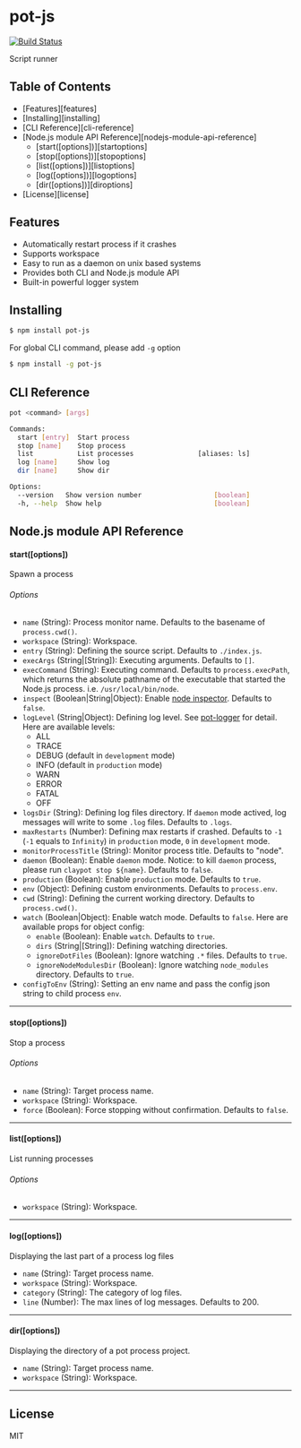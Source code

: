 # pot-js

[![Build Status](https://travis-ci.org/Cap32/pot-js.svg?branch=master)](https://travis-ci.org/Cap32/pot-js)

Script runner

## Table of Contents

<!-- MarkdownTOC -->

- [Features][features]
- [Installing][installing]
- [CLI Reference][cli-reference]
- [Node.js module API Reference][nodejs-module-api-reference]
  - [start\(\[options\]\)][startoptions]
  - [stop\(\[options\]\)][stopoptions]
  - [list\(\[options\]\)][listoptions]
  - [log\(\[options\]\)][logoptions]
  - [dir\(\[options\]\)][diroptions]
- [License][license]

<!-- /MarkdownTOC -->

<a name="features"></a>
## Features

- Automatically restart process if it crashes
- Supports workspace
- Easy to run as a daemon on unix based systems
- Provides both CLI and Node.js module API
- Built-in powerful logger system


<a name="installing"></a>
## Installing

```bash
$ npm install pot-js
```

For global CLI command, please add `-g` option

```bash
$ npm install -g pot-js
```


<a name="cli-reference"></a>
## CLI Reference

```bash
pot <command> [args]

Commands:
  start [entry]  Start process
  stop [name]    Stop process
  list           List processes                [aliases: ls]
  log [name]     Show log
  dir [name]     Show dir

Options:
  --version   Show version number                  [boolean]
  -h, --help  Show help                            [boolean]
```

<a name="nodejs-module-api-reference"></a>
## Node.js module API Reference

<a name="startoptions"></a>
#### start([options])

Spawn a process

###### Options

- `name` (String): Process monitor name. Defaults to the basename of `process.cwd()`.
- `workspace` (String): Workspace.
- `entry` (String): Defining the source script. Defaults to `./index.js`.
- `execArgs` (String|[String]): Executing arguments. Defaults to `[]`.
- `execCommand` (String): Executing command. Defaults to `process.execPath`, which returns the absolute pathname of the executable that started the Node.js process. i.e. `/usr/local/bin/node`.
- `inspect` (Boolean|String|Object): Enable [node inspector](https://nodejs.org/api/cli.html#cli_inspect_host_port). Defaults to `false`.
- `logLevel` (String|Object): Defining log level. See [pot-logger](https://github.com/cantonjs/pot-logger) for detail. Here are available levels:
  - ALL
  - TRACE
  - DEBUG (default in `development` mode)
  - INFO (default in `production` mode)
  - WARN
  - ERROR
  - FATAL
  - OFF
- `logsDir` (String): Defining log files directory. If `daemon` mode actived, log messages will write to some `.log` files. Defaults to `.logs`.
- `maxRestarts` (Number): Defining max restarts if crashed. Defaults to `-1` (`-1` equals to `Infinity`) in `production` mode, `0` in `development` mode.
- `monitorProcessTitle` (String): Monitor process title. Defaults to "node".
- `daemon` (Boolean): Enable `daemon` mode. Notice: to kill `daemon` process, please run `claypot stop ${name}`. Defaults to `false`.
- `production` (Boolean): Enable `production` mode. Defaults to `true`.
- `env` (Object): Defining custom environments. Defaults to `process.env`.
- `cwd` (String): Defining the current working directory. Defaults to `process.cwd()`.
- `watch` (Boolean|Object): Enable watch mode. Defaults to `false`. Here are available props for object config:
  - `enable` (Boolean): Enable `watch`. Defaults to `true`.
  - `dirs` (String|[String]): Defining watching directories.
  - `ignoreDotFiles` (Boolean): Ignore watching `.*` files. Defaults to `true`.
  - `ignoreNodeModulesDir` (Boolean): Ignore watching `node_modules` directory. Defaults to `true`.
- `configToEnv` (String): Setting an env name and pass the config json string to child process `env`.

---

<a name="stopoptions"></a>
#### stop([options])

Stop a process

###### Options

- `name` (String): Target process name.
- `workspace` (String): Workspace.
- `force` (Boolean): Force stopping without confirmation. Defaults to `false`.

---

<a name="listoptions"></a>
#### list([options])

List running processes

###### Options

- `workspace` (String): Workspace.

---

<a name="logoptions"></a>
#### log([options])

Displaying the last part of a process log files

- `name` (String): Target process name.
- `workspace` (String): Workspace.
- `category` (String): The category of log files.
- `line` (Number): The max lines of log messages. Defaults to 200.

---

<a name="diroptions"></a>
#### dir([options])

Displaying the directory of a pot process project.

- `name` (String): Target process name.
- `workspace` (String): Workspace.

---


<a name="license"></a>
## License

MIT
